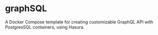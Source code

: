 # graphSQL
A Docker Compose template for creating customizable GraphQL API with PostgresSQL containers, using Hasura.
